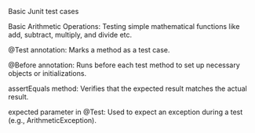 Basic Junit test cases

Basic Arithmetic Operations: Testing simple mathematical functions like add, subtract, multiply, and divide etc.

@Test annotation: Marks a method as a test case.

@Before annotation: Runs before each test method to set up necessary objects or initializations.

assertEquals method: Verifies that the expected result matches the actual result.

expected parameter in @Test: Used to expect an exception during a test (e.g., ArithmeticException).
